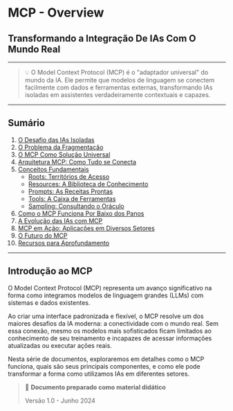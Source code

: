 # MCP - Overview

## Transformando a Integração De IAs Com O Mundo Real

---

> 💡 O Model Context Protocol (MCP) é o "adaptador universal" do mundo da IA. Ele permite que modelos de linguagem se conectem facilmente com dados e ferramentas externas, transformando IAs isoladas em assistentes verdadeiramente contextuais e capazes.

---

## Sumário

1. [O Desafio das IAs Isoladas](01-mcp-desafio-ias-isoladas.md)
2. [O Problema da Fragmentação](01-mcp-desafio-ias-isoladas.md#o-problema-da-fragmentação)
3. [O MCP Como Solução Universal](02-mcp-solucao-universal.md)
4. [Arquitetura MCP: Como Tudo se Conecta](03-mcp-arquitetura-mcp.md)
5. [Conceitos Fundamentais](04-mcp-conceitos-fundamentais.md)
   - [Roots: Territórios de Acesso](04-mcp-conceitos-fundamentais.md#roots-territórios-de-acesso)
   - [Resources: A Biblioteca de Conhecimento](04-mcp-conceitos-fundamentais.md#resources-a-biblioteca-de-conhecimento)
   - [Prompts: As Receitas Prontas](04-mcp-conceitos-fundamentais.md#prompts-as-receitas-prontas)
   - [Tools: A Caixa de Ferramentas](04-mcp-conceitos-fundamentais.md#tools-a-caixa-de-ferramentas)
   - [Sampling: Consultando o Oráculo](04-mcp-conceitos-fundamentais.md#sampling-consultando-o-oráculo)
6. [Como o MCP Funciona Por Baixo dos Panos](05-mcp-funcionamento-interno.md)
7. [A Evolução das IAs com MCP](06-evolucao-ias.md)
8. [MCP em Ação: Aplicações em Diversos Setores](07-aplicacoes-praticas.md)
9. [O Futuro do MCP](08-mcp-futuro-mcp.md)
10. [Recursos para Aprofundamento](09-mcp-recursos.md)

---

## Introdução ao MCP

O Model Context Protocol (MCP) representa um avanço significativo na forma como integramos modelos de linguagem grandes (LLMs) com sistemas e dados existentes. 

Ao criar uma interface padronizada e flexível, o MCP resolve um dos maiores desafios da IA moderna: a conectividade com o mundo real. Sem essa conexão, mesmo os modelos mais sofisticados ficam limitados ao conhecimento de seu treinamento e incapazes de acessar informações atualizadas ou executar ações reais.

Nesta série de documentos, exploraremos em detalhes como o MCP funciona, quais são seus principais componentes, e como ele pode transformar a forma como utilizamos IAs em diferentes setores.

> 💼 **Documento preparado como material didático**
> 
> Versão 1.0 - Junho 2024 